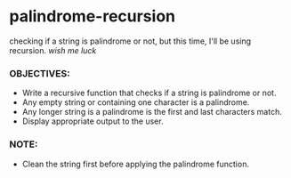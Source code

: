 # palindrome-recursion
checking if a string is palindrome or not, but this time, I'll be using recursion. *wish me luck*

### OBJECTIVES:
- Write a recursive function that checks if a string is palindrome or not.
- Any empty string or containing one character is a palindrome.
- Any longer string is a palindrome is the first and last characters match.
- Display appropriate output to the user.

### NOTE:
- Clean the string first before applying the palindrome function.